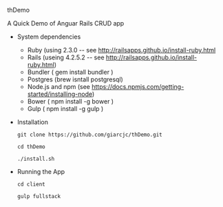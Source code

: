 thDemo

A Quick Demo of Anguar Rails CRUD app 

* System dependencies
	* Ruby (using 2.3.0 -- see http://railsapps.github.io/install-ruby.html
	* Rails (useing 4.2.5.2 -- see http://railsapps.github.io/install-ruby.html)
	* Bundler ( gem install bundler )
	* Postgres (brew isntall postgresql)
	* Node.js and npm (see https://docs.npmjs.com/getting-started/installing-node)
	* Bower ( npm install -g bower )
	* Gulp ( npm install -g gulp )


* Installation

	`git clone https://github.com/giarcjc/thDemo.git`

	`cd thDemo`

	`./install.sh`

* Running the App

	`cd client` 

	`gulp fullstack` 
